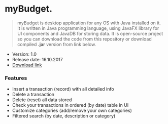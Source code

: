 # myBudget.


>myBudget is desktop application for any OS with Java installed on it. It is written in Java programming language, using JavaFX library for UI components and JavaDB for storing data. It is open-source project so you can download the code from this repository or download compiled **.jar** version from link below.

  - Version: 1.0
  - Release date: 16.10.2017
  - [Download link](https://www.dropbox.com/s/klrtie222okc1qj/deploy%20v1.0.zip?dl=1)

### Features

  - Insert a transaction (record) with all detailed info
  - Delete a transaction 
  - Delete (reset) all data stored
  - Check your transactions in ordered (by date) table in UI
  - Customize categories (add/remove your own categories)
  - Filtered search (by date, description or category)
